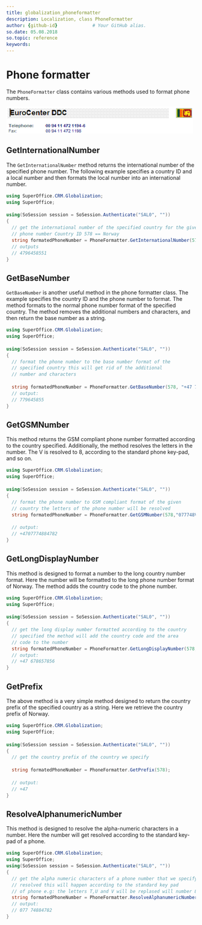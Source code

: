 ```yaml
---
title: globalization_phoneformatter
description: Localization, class PhoneFormatter
author: {github-id}             # Your GitHub alias.
so.date: 05.08.2018
so.topic: reference
keywords:
---
```


# Phone formatter

The `PhoneFormatter` class contains various methods used to format phone numbers.

![Phone formats][img1]

## GetInternationalNumber

The `GetInternationalNumber` method returns the international number of the specified phone number. The following example specifies a country ID and a local number and then formats the local number into an international number.

```csharp
using SuperOffice.CRM.Globalization;
using SuperOffice;

using(SoSession session = SoSession.Authenticate("SAL0", ""))
{
  // get the international number of the specified country for the given
  // phone number Country ID 578 == Norway
  string formatedPhoneNumber = PhoneFormatter.GetInternationalNumber(578, "96458551");
  // outputs
  // 4796458551
}
```

## GetBaseNumber

`GetBaseNumber` is another useful method in the phone formatter class. The example specifies the country ID and the phone number to format. The method formats to the normal phone number format of the specified country. The method removes the additional numbers and characters, and then return the base number as a string.

```csharp
using SuperOffice.CRM.Globalization;
using SuperOffice;

using(SoSession session = SoSession.Authenticate("SAL0", ""))
{
  // format the phone number to the base number format of the
  // specified country this will get rid of the additional
  // number and characters
  
  string formatedPhoneNumber = PhoneFormatter.GetBaseNumber(578, "+47 779 645 855");
  // output:
  // 779645855
}
```

## GetGSMNumber

This method returns the GSM compliant phone number formatted according to the country specified. Additionally, the method resolves the letters in the number. The V is resolved to 8, according to the standard phone key-pad, and so on.

```csharp
using SuperOffice.CRM.Globalization;
using SuperOffice;

using(SoSession session = SoSession.Authenticate("SAL0", ""))
{
  // format the phone number to GSM compliant format of the given
  // country the letters of the phone number will be resolved
  string formatedPhoneNumber = PhoneFormatter.GetGSMNumber(578,"077748VISTA");
  
  // output:
  // +4707774884782
}
```

## GetLongDisplayNumber

This method is designed to format a number to the long country number format. Here the number will be formatted to the long phone number format of Norway. The method adds the country code to the phone number.

```csharp
using SuperOffice.CRM.Globalization;
using SuperOffice;

using(SoSession session = SoSession.Authenticate("SAL0", ""))
{
  // get the long display number formatted according to the country
  // specified the method will add the country code and the area
  // code to the number  
  string formatedPhoneNumber = PhoneFormatter.GetLongDisplayNumber(578,"678657856");
  // output:
  // +47 678657856
}
```

## GetPrefix

The above method is a very simple method designed to return the country prefix of the specified country as a string. Here we retrieve the country prefix of Norway.

```csharp
using SuperOffice.CRM.Globalization;
using SuperOffice;

using(SoSession session = SoSession.Authenticate("SAL0", ""))
{
  // get the country prefix of the country we specify

  string formatedPhoneNumber = PhoneFormatter.GetPrefix(578);

  // output:
  // +47
}
```

## ResolveAlphanumericNumber

This method is designed to resolve the alpha-numeric characters in a number. Here the number will get resolved according to the standard key-pad of a phone.

```csharp
using SuperOffice.CRM.Globalization;
using SuperOffice;
using(SoSession session = SoSession.Authenticate("SAL0", ""))
{
  // get the alpha numeric characters of a phone number that we specify
  // resolved this will happen according to the standard key pad
  // of phone e.g: the letters T,U and V will be replased will number 8
  string formatedPhoneNumber = PhoneFormatter.ResolveAlphanumericNumber("077 748VISTA");
  // output:
  // 077 74884782
}
```

<!-- Referenced images -->
[img1]: media/image004.gif
